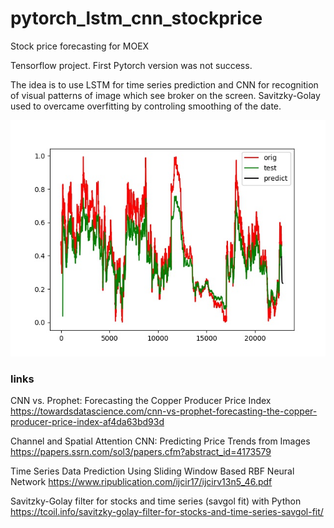 # pytorch_lstm_cnn_stockprice
Stock price forecasting for MOEX

Tensorflow project. First Pytorch version was not success.

The idea is to use LSTM for time series prediction and CNN for
recognition of visual patterns of image which see broker on the
screen.
Savitzky-Golay used to overcame overfitting by controling smoothing of the date.

![Alt text](https://github.com/Anoncheg1/lstm_cnn_stockprice/blob/main/tfmy/MGNT_150130_200204.csv.jpg)


### links
CNN vs. Prophet: Forecasting the Copper Producer Price Index https://towardsdatascience.com/cnn-vs-prophet-forecasting-the-copper-producer-price-index-af4da63bd93d

Channel and Spatial Attention CNN: Predicting Price Trends from Images https://papers.ssrn.com/sol3/papers.cfm?abstract_id=4173579

Time Series Data Prediction Using Sliding Window Based RBF Neural Network https://www.ripublication.com/ijcir17/ijcirv13n5_46.pdf

Savitzky-Golay filter for stocks and time series (savgol fit) with Python https://tcoil.info/savitzky-golay-filter-for-stocks-and-time-series-savgol-fit/
